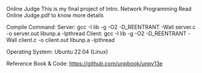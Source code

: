 Online Judge
This is my final project of Intro. Network Programming
Read Online Judge.pdf to know more details

Compile Command:
Server:  gcc -I lib -g -O2 -D_REENTRANT -Wall server.c -o server.out libunp.a -lpthread
Client:  gcc -I lib -g -O2 -D_REENTRANT -Wall client.c -o client.out libunp.a -lpthread

Operating System:
Ubuntu 22.04  (Linux)

Reference Book & Code:
https://github.com/unpbook/unpv13e

